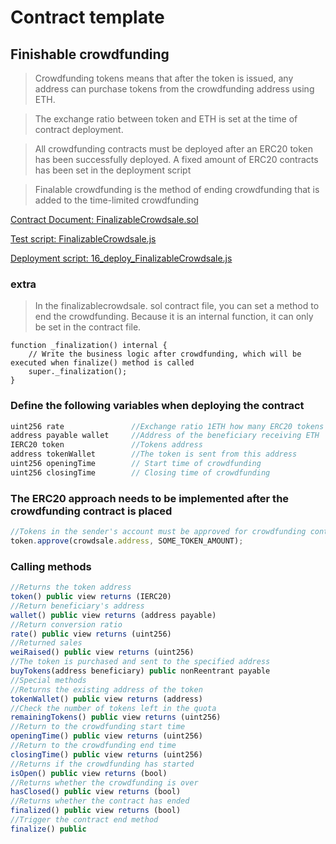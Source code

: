 # Contract template

## Finishable crowdfunding  
> Crowdfunding tokens means that after the token is issued, any address can purchase tokens from the crowdfunding address using ETH.  

> The exchange ratio between token and ETH is set at the time of contract deployment.  

> All crowdfunding contracts must be deployed after an ERC20 token has been successfully deployed. A fixed amount of ERC20 contracts has been set in the deployment script  

> Finalable crowdfunding is the method of ending crowdfunding that is added to the time-limited crowdfunding  

[Contract Document: FinalizableCrowdsale.sol](https://github.com/TxCodeGroup/ContractTemplate/blob/master/contracts/Crowdsale/FinalizableCrowdsale.sol)

[Test script: FinalizableCrowdsale.js](https://github.com/TxCodeGroup/ContractTemplate/blob/master/test/Crowdsale/FinalizableCrowdsale.js)

[Deployment script: 16_deploy_FinalizableCrowdsale.js](https://github.com/TxCodeGroup/ContractTemplate/blob/master/migrations/16_deploy_FinalizableCrowdsale.js)

### extra 
> In the finalizablecrowdsale. sol contract file, you can set a method to end the crowdfunding. Because it is an internal function, it can only be set in the contract file.
```
function _finalization() internal {
    // Write the business logic after crowdfunding, which will be executed when finalize() method is called
    super._finalization();
}
```

### Define the following variables when deploying the contract
```javascript
uint256 rate               //Exchange ratio 1ETH how many ERC20 tokens to exchange
address payable wallet     //Address of the beneficiary receiving ETH
IERC20 token               //Tokens address
address tokenWallet        //The token is sent from this address
uint256 openingTime        // Start time of crowdfunding
uint256 closingTime        // Closing time of crowdfunding
```
### The ERC20 approach needs to be implemented after the crowdfunding contract is placed
```javascript
//Tokens in the sender's account must be approved for crowdfunding contracts after deployment
token.approve(crowdsale.address, SOME_TOKEN_AMOUNT);
```
### Calling methods
```javascript
//Returns the token address
token() public view returns (IERC20)          
//Return beneficiary's address              
wallet() public view returns (address payable)              
//Return conversion ratio
rate() public view returns (uint256) 
//Returned sales
weiRaised() public view returns (uint256)         
//The token is purchased and sent to the specified address       
buyTokens(address beneficiary) public nonReentrant payable  
//Special methods
//Returns the existing address of the token
tokenWallet() public view returns (address)                 
//Check the number of tokens left in the quota
remainingTokens() public view returns (uint256)
//Return to the crowdfunding start time
openingTime() public view returns (uint256)
//Return to the crowdfunding end time
closingTime() public view returns (uint256)
//Returns if the crowdfunding has started
isOpen() public view returns (bool)
//Returns whether the crowdfunding is over
hasClosed() public view returns (bool)
//Returns whether the contract has ended
finalized() public view returns (bool)
//Trigger the contract end method
finalize() public
```

